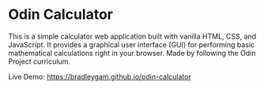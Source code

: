 # Odin Calculator
This is a simple calculator web application built with vanilla HTML, CSS, and JavaScript. It provides a graphical user interface (GUI) for performing basic mathematical calculations right in your browser. Made by following the Odin Project curriculum.

Live Demo: https://bradleygam.github.io/odin-calculator
